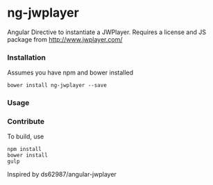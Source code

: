 # ng-jwplayer

Angular Directive to instantiate a JWPlayer. Requires a license and JS package from http://www.jwplayer.com/

### Installation

Assumes you have npm and bower installed

~~~~
bower install ng-jwplayer --save
~~~~

### Usage


### Contribute

To build, use

~~~~
npm install
bower install
gulp
~~~~

Inspired by ds62987/angular-jwplayer

